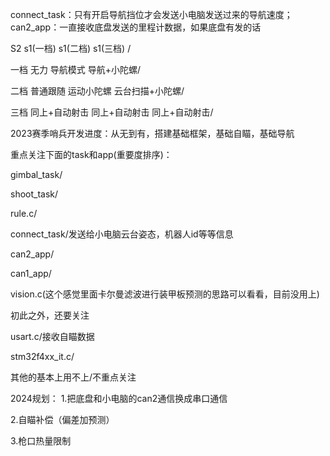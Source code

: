 
connect_task：只有开启导航挡位才会发送小电脑发送过来的导航速度；
can2_app：一直接收底盘发送的里程计数据，如果底盘有发的话




S2			          s1(一档)			                      s1(二档)				                        s1(三档)  /

一档		          无力			                          导航模式			                            导航+小陀螺/

二档			       普通跟随		   	       	       	       运动小陀螺			       	       	       	云台扫描+小陀螺/

三档			       同上+自动射击		       	       	       同上+自动射击	       	       	       		同上+自动射击/

2023赛季哨兵开发进度：从无到有，搭建基础框架，基础自瞄，基础导航

重点关注下面的task和app(重要度排序)：

gimbal_task/

shoot_task/

rule.c/

connect_task/发送给小电脑云台姿态，机器人id等等信息

can2_app/

can1_app/

vision.c(这个感觉里面卡尔曼滤波进行装甲板预测的思路可以看看，目前没用上)

初此之外，还要关注

usart.c/接收自瞄数据

stm32f4xx_it.c/

其他的基本上用不上/不重点关注

2024规划： 1.把底盘和小电脑的can2通信换成串口通信

2.自瞄补偿（偏差加预测）

3.枪口热量限制
